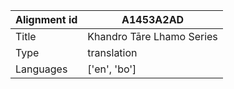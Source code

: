 |Alignment id | A1453A2AD
| --- | --- 
|Title | Khandro Tāre Lhamo Series 
|Type | translation
|Languages | ['en', 'bo']